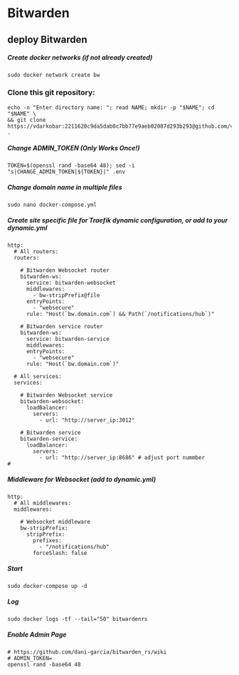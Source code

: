 # Bitwarden
## deploy Bitwarden

##### Create docker networks (*if not already created*)
```
sudo docker network create bw
```
### Clone this git repository:
```
echo -n "Enter directory name: "; read NAME; mkdir -p "$NAME"; cd "$NAME" \
&& git clone https://vdarkobar:2211620c9da5dab0c7bb77e9aeb02087d293b293@github.com/vdarkobar/Bitwarden.git .
```
##### Change ADMIN_TOKEN (*Only Works Once!*)
```
TOKEN=$(openssl rand -base64 48); sed -i "s|CHANGE_ADMIN_TOKEN|${TOKEN}|" .env
```
##### Change domain name in multiple files
```
sudo nano docker-compose.yml
```
##### Create site specific file for Traefik dynamic configuration, or add to your dynamic.yml
```
http:
  # All routers:
  routers:
  
    # Bitwarden Websocket router
    bitwarden-ws:
      service: bitwarden-websocket
      middlewares:
        - bw-stripPrefix@file
      entryPoints:
        - "websecure"
      rule: "Host(`bw.domain.com`) && Path(`/notifications/hub`)"

    # Bitwarden service router
    bitwarden-ws:
      service: bitwarden-service
      middlewares:
      entryPoints:
        - "websecure"
      rule: "Host(`bw.domain.com`)"

  # All services:
  services:
  
    # Bitwarden Websocket service
    bitwarden-websocket:
      loadBalancer:
        servers:
          - url: "http://server_ip:3012"

    # Bitwarden service
    bitwarden-service:
      loadBalancer:
        servers:
          - url: "http://server_ip:8686" # adjust port nummber
#
```
##### Middleware for Websocket (add to dynamic.yml)
```
http:
  # All middlewares:
  middlewares:
  
    # Websocket middleware
    bw-stripPrefix:
      stripPrefix:
        prefixes:
          - "/notifications/hub"
        forceSlash: false
```
##### Start
```
sudo docker-compose up -d
```
##### Log
```
sudo docker logs -tf --tail="50" bitwardenrs
```
##### Enable Admin Page
```
# https://github.com/dani-garcia/bitwarden_rs/wiki
# ADMIN_TOKEN=
openssl rand -base64 48
```

